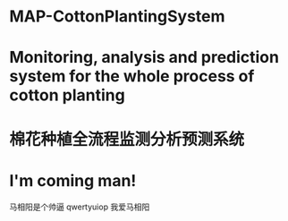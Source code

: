 # MAP-CottonPlantingSystem
# Monitoring, analysis and prediction system for the whole process of cotton planting
# 棉花种植全流程监测分析预测系统
# I'm coming man!
马相阳是个帅逼
qwertyuiop
我爱马相阳
